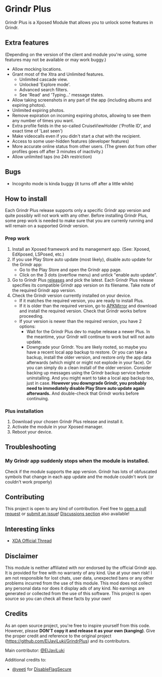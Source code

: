 # Grindr Plus
Grindr Plus is a Xposed Module that allows you to unlock some features in Grindr.

## Extra features
(Depending on the version of the client and module you're using, some features may not be available or may work buggy.)
- Allow mocking locations.
- Grant most of the Xtra and Unlimited features.
  -   Unlimited cascade view.
  -   Unlocked 'Explore mode'.
  -   Advanced search filters.
  -   See 'Read' and 'Typing...' message states.
- Allow taking screenshots in any part of the app (including albums and expiring photos).
- Unlimited expiring photos.
- Remove expiration on incoming expiring photos, allowing to see them any number of times you want.
- Extra profile fields in the so-called CruiseViewHolder ('Profile ID', and exact time of 'Last seen')
- Make videocalls even if you didn't start a chat with the recipient.
- Access to some user-hidden features (developer features)
- More accurate online status from other users. (The green dot from other profiles goes off after 3 minutes of inactivity.)
- Allow unlimited taps (no 24h restriction)

## Bugs
* Incognito mode is kinda buggy (it turns off after a little while)

## How to install
Each Grindr Plus release supports only a specific Grindr app version and quite possibly will not work with any other. Before installing Grindr Plus, some prep work is needed to make sure that you are currenly running and will remain on a supported Grindr version.

### Prep work
1. Install an Xposed framework and its management app. (See: Xposed, EdXposed, LSPosed, etc.)
2. If you use Play Store auto update (most likely), disable auto update for the Grindr app:
   - Go to the Play Store and open the Grindr app page.
   - Click on the 3 dots (overflow menu) and untick "enable auto update".
3. Go to Grindr Plus [releases](https://github.com/ElJaviLuki/GrindrPlus/releases) and pick the latest. Each Grindr Plus release specifies its compatible Grindr app version on its filename. Take note of the required Grindr app version.
4. Check the Grindr version currently installed on your device.
   - If it matches the required version, you are ready to install Plus.
   - If it is older than the required version, go to [APKMirror](https://www.apkmirror.com/apk/grindr-llc/grindr-gay-chat-meet-date/) and download and install the required version. Check that Grindr works before proceeding.
   - If your version is newer than the required version, you have 2 options:
     - Wait for the Grindr Plus dev to maybe release a newer Plus. In the meantime, your Grindr will continue to work but will not auto update.
     - Downgrade your Grindr. You are likely rooted, so maybe you have a recent local app backup to restore. Or you can take a backup, install the older version, and restore only the app data afterwards (which might or might not explode in your face). Or you can simply do a clean install of the older version. Consider backing up messages using the Grindr backup service before uninstalling. And you might want to take a local app backup too, just in case. **However you downgrade Grindr, you probably need to immediately disable Play Store auto update again afterwards.** And double-check that Grindr works before continuing.

### Plus installation
1. Download your chosen Grindr Plus release and install it.
2. Activate the module in your Xposed manager.
3. Reboot your device.

## Troubleshooting
### My Grindr app suddenly stops when the module is installed.
Check if the module supports the app version. Grindr has lots of obfuscated symbols that change in each app update and the module couldn't work (or couldn't work properly)

## Contributing
This project is open to any kind of contribution. Feel free to [open a pull request](https://github.com/ElJaviLuki/GrindrPlus/pulls) or [submit an issue](https://github.com/ElJaviLuki/GrindrPlus/issues)! [Discussions section](https://github.com/ElJaviLuki/GrindrPlus/discussions) also available!

## Interesting links
- [XDA Official Thread](https://forum.xda-developers.com/t/mod-xposed-new-grindr-plus.4461857/#post-87076193)

## Disclaimer
This module is neither affiliated with nor endorsed by the official Grindr app. It is provided for free with no warranty of any kind. Use at your own risk! I am not responsible for lost chats, user data, unexpected bans or any other problems incurred from the use of this module. This mod does not collect any personal data nor does it display ads of any kind. No earnings are generated or collected from the use of this software. This project is open source so you can check all these facts by your own!

## Credits
As an open source project, you're free to inspire yourself from this code. However, please **DON'T copy it and release it as your own (kanging)**. Give the proper credit and reference to the original project (https://github.com/ElJaviLuki/GrindrPlus) and its contributors.

Main contributor: [@ElJaviLuki](https://github.com/ElJaviLuki)

Additional credits to:
- [@veeti](https://github.com/veeti) for [DisableFlagSecure](https://github.com/veeti/DisableFlagSecure)
